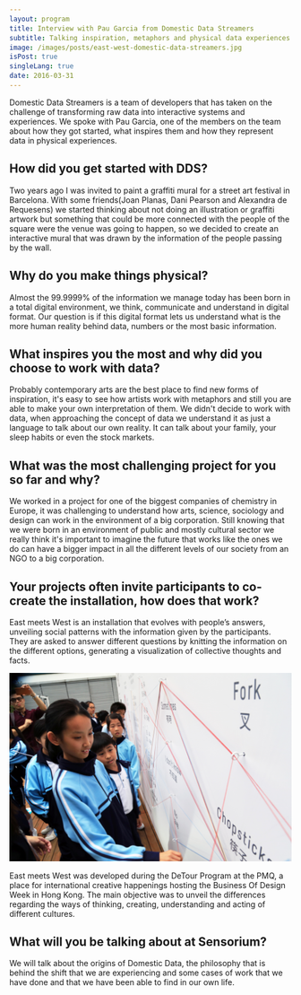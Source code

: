 ```yaml
---
layout: program
title: Interview with Pau Garcia from Domestic Data Streamers
subtitle: Talking inspiration, metaphors and physical data experiences
image: /images/posts/east-west-domestic-data-streamers.jpg
isPost: true
singleLang: true
date: 2016-03-31
---
```


<p class="intro">Domestic Data Streamers is a team of developers that has taken on the challenge of transforming raw data into interactive systems and experiences. We spoke with Pau Garcia, one of the members on the team about how they got started, what inspires them and how they represent data in physical experiences.</p>

## How did you get started with DDS?

Two years ago I was invited to paint a graffiti mural for a street art festival in Barcelona. With some friends(Joan Planas, Dani Pearson and Alexandra de Requesens) we started thinking about not doing an illustration or graffiti artwork but something that could be more connected with the people of the square were the venue was going to happen, so we decided to create an interactive mural that was drawn by the information of the people passing by the wall.

## Why do you make things physical?

Almost the 99.9999% of the information we manage today has been born in a total digital environment, we think, communicate and understand in digital format. Our question is if this digital format lets us understand what is the more human reality behind data, numbers or the most basic information.

## What inspires you the most and why did you choose to work with data?

Probably contemporary arts are the best place to find new forms of inspiration, it's easy to see how artists work with metaphors and still you are able to make your own interpretation of them. We didn't decide to work with data, when approaching the concept of data we understand it as just a language to talk about our own reality. It can talk about your family, your sleep habits or even the stock markets.


## What was the most challenging project for you so far and why?

We worked in a project for one of the biggest companies of chemistry in Europe, it was challenging to understand how arts, science, sociology and design can work in the environment of a big corporation. Still knowing that we were born in an environment of public and mostly cultural sector we really think it's important to imagine the future that works like the ones we do can have a bigger impact in all the different levels of our society from an NGO to a big corporation.

## Your projects often invite participants to co-create the installation, how does that work?

East meets West is an installation that evolves with people’s answers, unveiling social patterns with the information given by the participants. They are asked to answer different questions by knitting the information on the different options, generating a visualization of collective thoughts and facts. 

<img src="/images/posts/east-west-domestic-data-streamers2.jpg" class="img-responsive" alt="East meets West">

East meets West was developed during the DeTour Program at the PMQ, a place for international creative happenings hosting the Business Of Design Week in Hong Kong. The main objective was to unveil the differences regarding the ways of thinking, creating, understanding and acting of different cultures.


## What will you be talking about at Sensorium?

We will talk about the origins of Domestic Data, the philosophy that is behind the shift that we are experiencing and some cases of work that we have done and that we have been able to find in our own life.